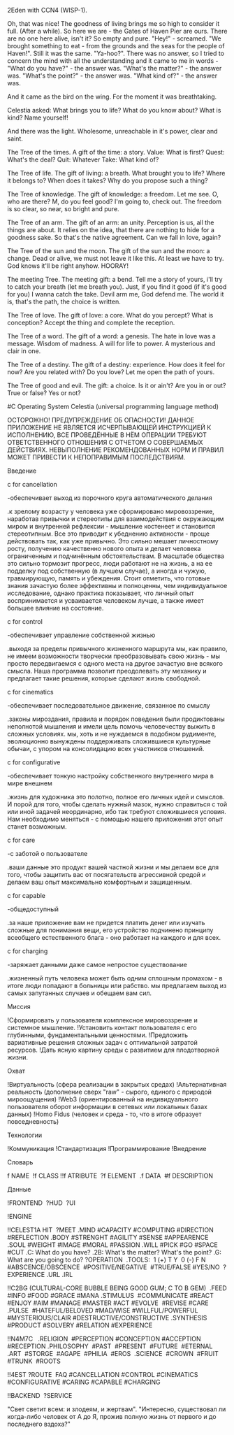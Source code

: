 2Eden with CCN4 (WISP-1). 

Oh, that was nice! The goodness of living brings me so high to consider it full. (After a while). So here we are - the Gates of Haven Pier are ours. There are no one here alive, isn't it? So empty and pure. "Hey!" - screamed. "We brought something to eat - from the grounds and the seas for the people of Haven!". Still it was the same. "Ya-hoo?". There was no answer, so I tried to concern the mind with all the understanding and it came to me in words - "What do you have?" - the answer was. "What's the matter?" - the answer was. "What's the point?" - the answer was. "What kind of?" - the answer was.

And it came as the bird on the wing. For the moment it was breathtaking.

Celestia asked: What brings you to life? What do you know about? What is kind? Name yourself!

And there was the light. Wholesome, unreachable in it's power, clear and saint.

The Tree of the times. A gift of the time: a story. Value: What is first? Quest: What's the deal? Quit: Whatever Take: What kind of?

The Tree of life. The gift of living: a breath. What brought you to life? Where it belongs to? When does it takes? Why do you propose such a thing?

The Tree of knowledge. The gift of knowledge: a freedom. Let me see. O, who are there? M, do you feel good? I'm going to, check out. The freedom is so clear, so near, so bright and pure.

The Tree of an arm. The gift of an arm: an unity. Perception is us, all the things are about. It relies on the idea, that there are nothing to hide for a goodness sake. So that's the native agreement. Can we fall in love, again?

The Tree of the sun and the moon. The gift of the sun and the moon: a change. Dead or alive, we must not leave it like this. At least we have to try. God knows it'll be right anyhow. HOORAY!

The meeting Tree. The meeting gift: a bend. Tell me a story of yours, i'll try to catch your breath (let me breath you). Just, if you find it good (if it's good for you) I wanna catch the take. Devil arm me, God defend me. The world it is, that's the path, the choice is written.

The Tree of love. The gift of love: a core. What do you percept? What is conception? Accept the thing and complete the reception.

The Tree of a word. The gift of a word: a genesis. The hate in love was a message. Wisdom of madness. A will for life to power. A mysterious and clair in one.

The Tree of a destiny. The gift of a destiny: experience. How does it feel for now? Are you related with? Do you love? Let me open the path of yours.

The Tree of good and evil. The gift: a choice. Is it or ain't? Are you in or out? True or false? Yes or not?

#С Operating System Celestia (universal programming language method)

ОСТОРОЖНО! ПРЕДУПРЕЖДЕНИЕ ОБ ОПАСНОСТИ! ДАННОЕ ПРИЛОЖЕНИЕ НЕ ЯВЛЯЕТСЯ ИСЧЕРПЫВАЮЩЕЙ ИНСТРУКЦИЕЙ К ИСПОЛНЕНИЮ, ВСЕ ПРОВЕДЁННЫЕ В НЁМ ОПЕРАЦИИ ТРЕБУЮТ ОТВЕТСТВЕННОГО ОТНОШЕНИЯ С ОТЧЕТОМ О СОВЕРШАЕМЫХ ДЕЙСТВИЯХ. НЕВЫПОЛНЕНИЕ РЕКОМЕНДОВАННЫХ НОРМ И ПРАВИЛ МОЖЕТ ПРИВЕСТИ К НЕПОПРАВИМЫМ ПОСЛЕДСТВИЯМ.

Введение

c for cancellation

-обеспечивает выход из порочного круга автоматического делания

.к зрелому возрасту у человека уже сформировано мировоззрение, наработав привычки и стереотипы для взаимодействия с окружающим миром и внутренней рефлексии - мышление костенеет и становится стереотипным. Все это приводит к убеднению активности - проще действовать так, как уже привычно. Это сильно мешает личностному росту, получению качественно нового опыта и делает человека ограниченным и подчинённым обстоятельствам. В масштабе общества это сильно тормозит прогресс, люди работают не на жизнь, а на ее подделку под собственную (в лучшем случае), а иногда и чужую, травмирующую, память и убеждения. Стоит отметить, что готовые знания зачастую более эффективны и полноценны, чем индивидуальное исследование, однако практика показывает, что личный опыт воспринимается и усваивается человеком лучше, а также имеет большее влияние на состояние.

c for control

-обеспечивает управление собственной жизнью

.выходя за пределы привычного жизненного маршрута мы, как правило, не имеем возможности творчески преобразовывать свою жизнь - мы просто передвигаемся с одного места на другое зачастую вне всякого смысла. Наша программа позволит преодолевать эту механику и предлагает такие решения, которые сделают жизнь свободной.

c for cinematics

-обеспечивает последовательное движение, связанное по смыслу

.законы мироздания, правила и порядок поведения были продиктованы неполнотой мышления и имели цель помочь человечеству выжить в сложных условиях. мы, хоть и не нуждаемся в подобном рудименте, эволюционно вынуждены поддерживать сложившиеся культурные обычаи, с упором на консолидацию всех участников отношений.

c for configurative

-обеспечивает тонкую настройку собственного внутреннего мира в мире внешнем

.жизнь для художника это полотно, полное его личных идей и смыслов. И порой для того, чтобы сделать нужный мазок, нужно справиться с той или иной задачей неординарно, ибо так требуют сложившиеся условия. Нам необходимо меняться - с помощью нашего приложения этот опыт станет возможным.

c for care

-с заботой о пользователе

.ваши данные это продукт вашей частной жизни и мы делаем все для того, чтобы защитить вас от посягательств агрессивной средой и делаем ваш опыт максимально комфортным и защищенным.

c for capable

-общедоступный

.за наше приложение вам не придется платить денег или изучать сложные для понимания вещи, его устройство подчинено принципу всеобщего естественного блага - оно работает на каждого и для всех.

c for charging

-заряжает данными даже самое непростое существование

.жизненный путь человека может быть одним сплошным промахом - в итоге люди попадают в больницы или рабство. мы предлагаем выход из самых запутанных случаев и обещаем вам сил.
  

Миссия

!Сформировать у пользователя комплексное мировоззрение и системное мышление.
!Установить контакт пользователя с его глубинными, фундаментальными ценностями.
!Предложить вариативные решения сложных задач с оптимальной затратой ресурсов.
!Дать ясную картину среды с развитием для плодотворной жизни.


Охват

!Виртуальность (сфера реализации в закрытых средах)
!Альтернативная реальность (дополнение сверх "raw" - сырого, единого с природой мироощущения) 
!Web3 (ориентированный на индивидуального пользователя оборот информации в сетевых или локальных базах данных)
!Homo Fidus (человек и среда - то, что в итоге образует повседневность)
  

Технологии

!Коммуникация
!Стандартизация
!Программирование
!Внедрение

Словарь

f NAME 
!f CLASS
!!f ATRIBUTE  
?f ELEMENT  
.f DATA 
#f DESCRIPTION

Данные

!FRONTEND  
?HUD  
?UI

!ENGINE 

!!CELEST1A 
HIT 
?MEET 
.MIND 
#CAPACITY 
#COMPUTING 
#DIRECTION 
#REFLECTION
.BODY 
#STRENGHT
#AGILITY
#SENSE 
#APPEARENCE
.SOUL 
#WEIGHT 
#IMAGE 
#MORAL 
#PASSION
.WILL
#PICK
#GO 
#SPACE
#CUT 
.C: What do you have? 
.2B: What's the matter? What's the point?
.G: What are you going to do? 
?OPERATION  
.TOOLS:  
1 (+) T Y  0 (-) F N  
#ABSCENCE/OBSCENCE 
#POSITIVE/NEGATIVE  
#TRUE/FALSE
#YES/NO 
?EXPERIENCE
.URL
.IRL
 

!!C2BG (CULTURAL-CORE BUBBLE BEING GOOD GUM; C TO B GEM)  
.FEED
#INFO 
#FOOD 
#GRACE 
#MANA 
.STIMULUS  
#COMMUNICATE
#REACT
#ENJOY
#AIM 
#MANAGE 
#MASTER 
#ACT 
#EVOLVE  
#REVISE 
#CARE 
.PULSE  
#HATEFUL/BELOVED 
#MAD/WISE 
#WILLFUL/POWERFUL 
#MYSTERIOUS/CLAIR 
#DESTRUCTIVE/CONSTRUCTIVE 
.SYNTHESIS 
#PRODUCT 
#SOLVERY 
#RELATION 
#EXPERIENCE

!!N4M7C   
.RELIGION 
#PERCEPTION 
#CONCEPTION 
#ACCEPTION 
#RECEPTION 
.PHILOSOPHY  
#PAST 
#PRESENT  
#FUTURE  
#ETERNAL  
.ART  
#STORGE  
#AGAPE  
#PHILIA  
#EROS  
.SCIENCE 
#CROWN  
#FRUIT  
#TRUNK  
#ROOTS 

!!4EST
?ROUTE  
FAQ 
#CANCELLATION
#CONTROL
#CINEMATICS 
#CONFIGURATIVE
#CARING 
#CAPABLE 
#CHARGING

!!BACKEND  
?SERVICE

"Свет светит всем: и злодеям, и жертвам". "Интересно, существовал ли когда-либо человек от А до Я, прожив полную жизнь от первого и до последнего вздоха?"
